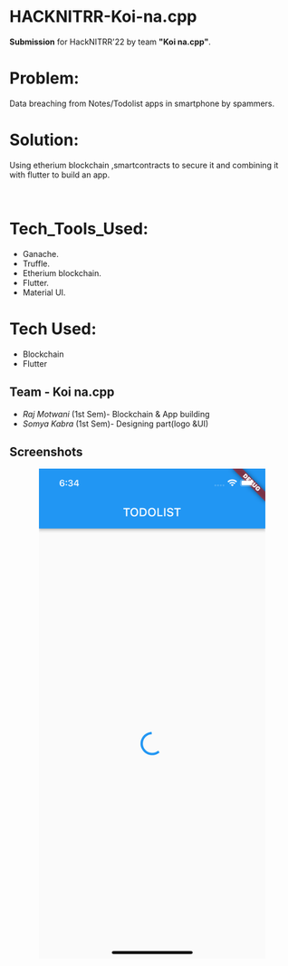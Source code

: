 # HACKNITRR-Koi-na.cpp
**Submission** for HackNITRR'22 by team **"Koi na.cpp"**.

# Problem: 
Data breaching from Notes/Todolist apps in smartphone by spammers.


# Solution:
Using etherium blockchain ,smartcontracts to secure it and combining it with flutter to build an app.


<p>&nbsp;</p>


# Tech_Tools_Used:

- Ganache.
- Truffle.
- Etherium blockchain.
- Flutter.
- Material UI.


# Tech Used:

- Blockchain
- Flutter



## Team - Koi na.cpp

- *Raj Motwani* (1st Sem)- Blockchain & App building
- *Somya Kabra* (1st Sem)- Designing part(logo &UI)


## Screenshots
<p align="center">
    <img src="./src/abis/ss1.png" alt="Logo" width="400">
  </a>

